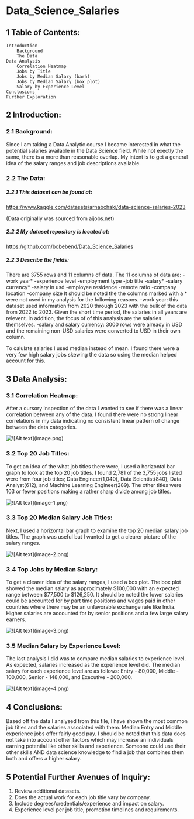 # Data_Science_Salaries
## 1 Table of Contents:
    Introduction
        Background
        The Data
    Data Analysis
        Correlation Heatmap
        Jobs by Title
        Jobs by Median Salary (barh)
        Jobs by Median Salary (box plot)
        Salary by Experience Level
    Conclusions
    Further Exploration

## 2 Introduction:
### 2.1 Background:
Since I am taking a Data Analytic course I became interested in what the potential salaries available in the Data Science field. While not exectly the same, there is a more than reasonable overlap. My intent is to get a general idea of the salary ranges and job descriptions available. 

### 2.2 The Data:
##### 2.2.1 This dataset can be found at:
https://www.kaggle.com/datasets/arnabchaki/data-science-salaries-2023

(Data originally was sourced from aijobs.net)

##### 2.2.2 My dataset repository is located at:
https://github.com/bobebend/Data_Science_Salaries

##### 2.2.3 Describe the fields:
There are 3755 rows and 11 columns of data.
The 11 columns of data are:
    -work year*
    -experience level
    -employment type
    -job title
    -salary*
    -salary currency*
    -salary in usd
    -employee residence
    -remote ratio
    -company location
    -company size
It should be noted the the columns marked with a * were not used in my analysis for the following reasons.
-work year: this dataset used information from 2020 through 2023 with the bulk of the data from 2022 to 2023. Given the short time period, the salaries in all years are relevent. In addition, the focus of of this analysis are the salaries themselves.
-salary and salary currency: 3000 rows were already in USD and the remaining non-USD salaries were converted to USD in their own column.

To calulate salaries I used median instead of mean. I found there were a very few high salary jobs skewing the data so using the median helped account for this. 
    
## 3 Data Analysis:
### 3.1 Correlation Heatmap:
After a cursory inspection of the data I wanted to see if there was a linear correlation between any of the data. I found there were no strong linear correlations in my data indicating no consistent linear pattern of change between the data categories.

![!\[Alt text\](image.png)](images/image.png)

### 3.2 Top 20 Job Titles:
To get an idea of the what job titles there were, I used a horizontal bar graph to look at the top 20 job titles. I found 2,781 of the 3,755 jobs listed were from four job titles; Data Engineer(1,040), Data Scientist(840), Data Analyst(612), and Machine Learning Engineer(289). The other titles were 103 or fewer positions making a rather sharp divide among job titles.

![!\[Alt text\](image-1.png)](images/image-1.png)

### 3.3 Top 20 Median Salary Job Titles:
Next, I used a horizontal bar graph to examine the top 20 median salary job titles. The graph was useful but I wanted to get a clearer picture of the salary ranges.

![!\[Alt text\](image-2.png)](images/image-2.png)

### 3.4 Top Jobs by Median Salary:
To get a clearer idea of the salary ranges, I used a box plot. The box plot showed the median salary as approximately $100,000 with an expected range between $77,500 to $126,250. It should be noted the lower salaries could be accounted for by part time positions and wages paid in other countries where there may be an unfavorable exchange rate like India. Higher salaries are accounted for by senior positions and a few large salary earners.

![!\[Alt text\](image-3.png)](images/image-3.png)

### 3.5 Median Salary by Experience Level:
The last analysis I did was to compare median salaries to experience level. As expected, salaries increased as the experience level did. The median salary for each experience level are as follows: Entry - 80,000, Middle - 100,000, Senior - 148,000, and Executive - 200,000.

![!\[Alt text\](image-4.png)](images/image-4.png)

## 4 Conclusions:
Based off the data I analysed from this file, I have shown the most common job titles and the salaries associated with them. Median Entry and Middle experience jobs offer fairly good pay. I should be noted that this data does not take into account other factors which may increase an individuals earning potential like other skills and experience. Someone could use their other skills AND data science knowledge to find a job that combines them both and offers a higher salary. 
    

## 5 Potential Further Avenues of Inquiry:
1. Review additional datasets. 
2. Does the actual work for each job title vary by company.
3. Include degrees/credentials/experience and impact on salary.
4. Experience level per job title, promotion timelines and requirements.